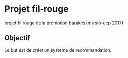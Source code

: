 # Projet fil-rouge
projet fil rouge de la promotion barakes (ms sio-ecp 2017)

## Objectif
Le but est de créer un systeme de recommandation.


